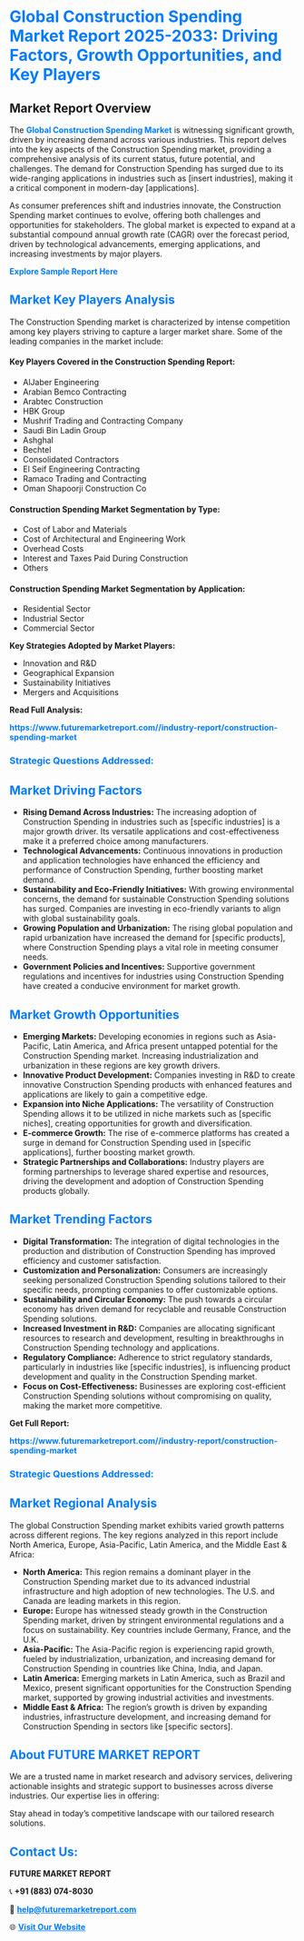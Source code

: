 <h1 style="color: #007BFF;">Global Construction Spending Market Report 2025-2033: Driving Factors, Growth Opportunities, and Key Players</h1>

<section id="overview">
<h2>Market Report Overview</h2>
<p>The <a href="https://www.futuremarketreport.com//industry-report/construction-spending-market" style="color: #007BFF; text-decoration: none;"><strong>Global Construction Spending Market</strong></a> is witnessing significant growth, driven by increasing demand across various industries. This report delves into the key aspects of the Construction Spending market, providing a comprehensive analysis of its current status, future potential, and challenges. The demand for Construction Spending has surged due to its wide-ranging applications in industries such as [insert industries], making it a critical component in modern-day [applications].</p>
<p>As consumer preferences shift and industries innovate, the Construction Spending market continues to evolve, offering both challenges and opportunities for stakeholders. The global market is expected to expand at a substantial compound annual growth rate (CAGR) over the forecast period, driven by technological advancements, emerging applications, and increasing investments by major players.</p>
</section>

<section id="overview">
<p><a href="https://www.futuremarketreport.com//request-sample/reportId=51168" style="color: #007BFF; text-decoration: none;"><strong>Explore Sample Report Here</strong></a></p>
</section>

<section id="key-players">
<h2 style="color: #007BFF;">Market Key Players Analysis</h2>
<p>The Construction Spending market is characterized by intense competition among key players striving to capture a larger market share. Some of the leading companies in the market include:</p>
<h4>Key Players Covered in the Construction Spending Report:</h4>
<ul><li>AlJaber Engineering</li><li>Arabian Bemco Contracting</li><li>Arabtec Construction</li><li>HBK Group</li><li>Mushrif Trading and Contracting Company</li><li>Saudi Bin Ladin Group</li><li>Ashghal</li><li>Bechtel</li><li>Consolidated Contractors</li><li>El Seif Engineering Contracting</li><li>Ramaco Trading and Contracting</li><li>Oman Shapoorji Construction Co</li></ul>
<h4>Construction Spending Market Segmentation by Type:</h4>
<ul><li>Cost of Labor and Materials</li><li>Cost of Architectural and Engineering Work</li><li>Overhead Costs</li><li>Interest and Taxes Paid During Construction</li><li>Others</li></ul>

<h4>Construction Spending Market Segmentation by Application:</h4>
<ul><li>Residential Sector</li><li>Industrial Sector</li><li>Commercial Sector</li></ul>
<p><strong>Key Strategies Adopted by Market Players:</strong></p>
<ul>
<li>Innovation and R&D</li>
<li>Geographical Expansion</li>
<li>Sustainability Initiatives</li>
<li>Mergers and Acquisitions</li>
</ul>
</section>

<section>
<p><strong>Read Full Analysis: </strong></p><a href="https://www.futuremarketreport.com//industry-report/construction-spending-market" style="color: #007BFF; text-decoration: none;"><strong>https://www.futuremarketreport.com//industry-report/construction-spending-market</strong></a>
<h3 style="color: #007BFF;">Strategic Questions Addressed:</h3>
</section>

<section id="driving-factors">
<h2 style="color: #007BFF;">Market Driving Factors</h2>
<ul>
<li><strong>Rising Demand Across Industries:</strong> The increasing adoption of Construction Spending in industries such as [specific industries] is a major growth driver. Its versatile applications and cost-effectiveness make it a preferred choice among manufacturers.</li>
<li><strong>Technological Advancements:</strong> Continuous innovations in production and application technologies have enhanced the efficiency and performance of Construction Spending, further boosting market demand.</li>
<li><strong>Sustainability and Eco-Friendly Initiatives:</strong> With growing environmental concerns, the demand for sustainable Construction Spending solutions has surged. Companies are investing in eco-friendly variants to align with global sustainability goals.</li>
<li><strong>Growing Population and Urbanization:</strong> The rising global population and rapid urbanization have increased the demand for [specific products], where Construction Spending plays a vital role in meeting consumer needs.</li>
<li><strong>Government Policies and Incentives:</strong> Supportive government regulations and incentives for industries using Construction Spending have created a conducive environment for market growth.</li>
</ul>
</section>

<section id="growth-opportunities">
<h2 style="color: #007BFF;">Market Growth Opportunities</h2>
<ul>
<li><strong>Emerging Markets:</strong> Developing economies in regions such as Asia-Pacific, Latin America, and Africa present untapped potential for the Construction Spending market. Increasing industrialization and urbanization in these regions are key growth drivers.</li>
<li><strong>Innovative Product Development:</strong> Companies investing in R&D to create innovative Construction Spending products with enhanced features and applications are likely to gain a competitive edge.</li>
<li><strong>Expansion into Niche Applications:</strong> The versatility of Construction Spending allows it to be utilized in niche markets such as [specific niches], creating opportunities for growth and diversification.</li>
<li><strong>E-commerce Growth:</strong> The rise of e-commerce platforms has created a surge in demand for Construction Spending used in [specific applications], further boosting market growth.</li>
<li><strong>Strategic Partnerships and Collaborations:</strong> Industry players are forming partnerships to leverage shared expertise and resources, driving the development and adoption of Construction Spending products globally.</li>
</ul>
</section>

<section id="trending-factors">
<h2 style="color: #007BFF;">Market Trending Factors</h2>
<ul>
<li><strong>Digital Transformation:</strong> The integration of digital technologies in the production and distribution of Construction Spending has improved efficiency and customer satisfaction.</li>
<li><strong>Customization and Personalization:</strong> Consumers are increasingly seeking personalized Construction Spending solutions tailored to their specific needs, prompting companies to offer customizable options.</li>
<li><strong>Sustainability and Circular Economy:</strong> The push towards a circular economy has driven demand for recyclable and reusable Construction Spending solutions.</li>
<li><strong>Increased Investment in R&D:</strong> Companies are allocating significant resources to research and development, resulting in breakthroughs in Construction Spending technology and applications.</li>
<li><strong>Regulatory Compliance:</strong> Adherence to strict regulatory standards, particularly in industries like [specific industries], is influencing product development and quality in the Construction Spending market.</li>
<li><strong>Focus on Cost-Effectiveness:</strong> Businesses are exploring cost-efficient Construction Spending solutions without compromising on quality, making the market more competitive.</li>
</ul>
</section>

<section>
<p><strong>Get Full Report: </strong></p><a href="https://www.futuremarketreport.com//industry-report/construction-spending-market" style="color: #007BFF; text-decoration: none;"><strong>https://www.futuremarketreport.com//industry-report/construction-spending-market</strong></a>
<h3 style="color: #007BFF;">Strategic Questions Addressed:</h3>
</section>


<section id="regional-analysis">
<h2 style="color: #007BFF;">Market Regional Analysis</h2>
<p>The global Construction Spending market exhibits varied growth patterns across different regions. The key regions analyzed in this report include North America, Europe, Asia-Pacific, Latin America, and the Middle East & Africa:</p>
<ul>
<li><strong>North America:</strong> This region remains a dominant player in the Construction Spending market due to its advanced industrial infrastructure and high adoption of new technologies. The U.S. and Canada are leading markets in this region.</li>
<li><strong>Europe:</strong> Europe has witnessed steady growth in the Construction Spending market, driven by stringent environmental regulations and a focus on sustainability. Key countries include Germany, France, and the U.K.</li>
<li><strong>Asia-Pacific:</strong> The Asia-Pacific region is experiencing rapid growth, fueled by industrialization, urbanization, and increasing demand for Construction Spending in countries like China, India, and Japan.</li>
<li><strong>Latin America:</strong> Emerging markets in Latin America, such as Brazil and Mexico, present significant opportunities for the Construction Spending market, supported by growing industrial activities and investments.</li>
<li><strong>Middle East & Africa:</strong> The region’s growth is driven by expanding industries, infrastructure development, and increasing demand for Construction Spending in sectors like [specific sectors].</li>
</ul>
</section>

<footer>
<h2 style="color: #007BFF;">About FUTURE MARKET REPORT</h2>
<p>We are a trusted name in market research and advisory services, delivering actionable insights and strategic support to businesses across diverse industries. Our expertise lies in offering:</p>

<p>Stay ahead in today’s competitive landscape with our tailored research solutions.</p>

<h2 style="color: #007BFF;">Contact Us:</h2>
<p><strong>FUTURE MARKET REPORT</strong></p>
<p>📞 <strong>+91 (883) 074-8030</strong></p>
<p>📧 <strong><a href="mailto:help@futuremarketreport.com" style="color: #007BFF;">help@futuremarketreport.com</a></strong></p>
<p>🌐 <strong><a href="https://www.futuremarketreport.com/" style="color: #007BFF;">Visit Our Website</a></strong></p>
</footer>
